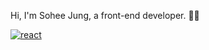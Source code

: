 

Hi, I'm Sohee Jung, a front-end developer. 🧚‍♂️


<a href='https://github.com/shivamkapasia0' target="_blank"><img alt='react' src='https://img.shields.io/badge/react-100000?style=for-the-badge&logo=react&logoColor=61DAFB&labelColor=FFFFFF&color=F7F7F7'/></a>
